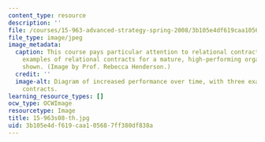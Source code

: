 ```yaml
---
content_type: resource
description: ''
file: /courses/15-963-advanced-strategy-spring-2008/3b105e4df619caa105687ff380df838a_15-963s08-th.jpg
file_type: image/jpeg
image_metadata:
  caption: This course pays particular attention to relational contracts; here, several
    examples of relational contracts for a mature, high-performing organization are
    shown. (Image by Prof. Rebecca Henderson.)
  credit: ''
  image-alt: Diagram of increased performance over time, with three examples of relational
    contracts.
learning_resource_types: []
ocw_type: OCWImage
resourcetype: Image
title: 15-963s08-th.jpg
uid: 3b105e4d-f619-caa1-0568-7ff380df838a
---
```

